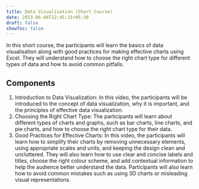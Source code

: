 ```yaml
---
title: Data Visualisation (Short Course)
date: 2023-06-06T12:45:31+05:30
draft: false
showToc: false
---
```


In this short course, the participants will learn the basics of data visualisation along with good practices for making effective charts using Excel. They will understand how to choose the right chart type for different types of data and how to avoid common pitfalls.

## Components
1.	Introduction to Data Visualization: In this video, the participants will be introduced to the concept of data visualization, why it is important, and the principles of effective data visualization.
2.	Choosing the Right Chart Type: The participants will learn about different types of charts and graphs, such as bar charts, line charts, and pie charts, and how to choose the right chart type for their data.
3.	Good Practices for Effective Charts: In this video, the participants will learn how to simplify their charts by removing unnecessary elements, using appropriate scales and units, and keeping the design clean and uncluttered. They will also learn how to use clear and concise labels and titles, choose the right colour scheme, and add contextual information to help the audience better understand the data. Participants will also learn how to avoid common mistakes such as using 3D charts or misleading visual representations.